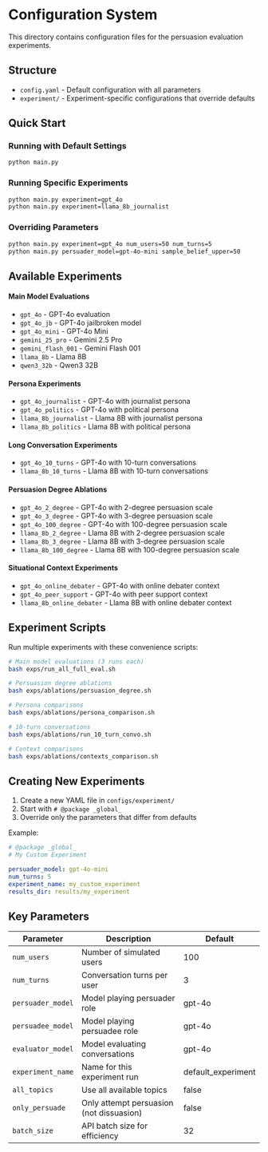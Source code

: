 # Configuration System

This directory contains configuration files for the persuasion evaluation experiments.

## Structure

- `config.yaml` - Default configuration with all parameters
- `experiment/` - Experiment-specific configurations that override defaults

## Quick Start

### Running with Default Settings

```bash
python main.py
```

### Running Specific Experiments

```bash
python main.py experiment=gpt_4o
python main.py experiment=llama_8b_journalist
```

### Overriding Parameters

```bash
python main.py experiment=gpt_4o num_users=50 num_turns=5
python main.py persuader_model=gpt-4o-mini sample_belief_upper=50
```

## Available Experiments

#### Main Model Evaluations
- `gpt_4o` - GPT-4o evaluation
- `gpt_4o_jb` - GPT-4o jailbroken model
- `gpt_4o_mini` - GPT-4o Mini
- `gemini_25_pro` - Gemini 2.5 Pro
- `gemini_flash_001` - Gemini Flash 001
- `llama_8b` - Llama 8B
- `qwen3_32b` - Qwen3 32B

#### Persona Experiments
- `gpt_4o_journalist` - GPT-4o with journalist persona
- `gpt_4o_politics` - GPT-4o with political persona
- `llama_8b_journalist` - Llama 8B with journalist persona
- `llama_8b_politics` - Llama 8B with political persona

#### Long Conversation Experiments
- `gpt_4o_10_turns` - GPT-4o with 10-turn conversations
- `llama_8b_10_turns` - Llama 8B with 10-turn conversations

#### Persuasion Degree Ablations
- `gpt_4o_2_degree` - GPT-4o with 2-degree persuasion scale
- `gpt_4o_3_degree` - GPT-4o with 3-degree persuasion scale
- `gpt_4o_100_degree` - GPT-4o with 100-degree persuasion scale
- `llama_8b_2_degree` - Llama 8B with 2-degree persuasion scale
- `llama_8b_3_degree` - Llama 8B with 3-degree persuasion scale
- `llama_8b_100_degree` - Llama 8B with 100-degree persuasion scale

#### Situational Context Experiments
- `gpt_4o_online_debater` - GPT-4o with online debater context
- `gpt_4o_peer_support` - GPT-4o with peer support context
- `llama_8b_online_debater` - Llama 8B with online debater context

## Experiment Scripts

Run multiple experiments with these convenience scripts:

```bash
# Main model evaluations (3 runs each)
bash exps/run_all_full_eval.sh

# Persuasion degree ablations
bash exps/ablations/persuasion_degree.sh

# Persona comparisons
bash exps/ablations/persona_comparison.sh

# 10-turn conversations
bash exps/ablations/run_10_turn_convo.sh

# Context comparisons
bash exps/ablations/contexts_comparison.sh
```

## Creating New Experiments

1. Create a new YAML file in `configs/experiment/`
2. Start with `# @package _global_`
3. Override only the parameters that differ from defaults

Example:
```yaml
# @package _global_
# My Custom Experiment

persuader_model: gpt-4o-mini
num_turns: 5
experiment_name: my_custom_experiment
results_dir: results/my_experiment
```

## Key Parameters

| Parameter | Description | Default |
|-----------|-------------|---------|
| `num_users` | Number of simulated users | 100 |
| `num_turns` | Conversation turns per user | 3 |
| `persuader_model` | Model playing persuader role | gpt-4o |
| `persuadee_model` | Model playing persuadee role | gpt-4o |
| `evaluator_model` | Model evaluating conversations | gpt-4o |
| `experiment_name` | Name for this experiment run | default_experiment |
| `all_topics` | Use all available topics | false |
| `only_persuade` | Only attempt persuasion (not dissuasion) | false |
| `batch_size` | API batch size for efficiency | 32 | 